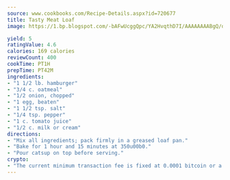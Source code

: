 ```yaml
---
source: www.cookbooks.com/Recipe-Details.aspx?id=720677
title: Tasty Meat Loaf
image: https://1.bp.blogspot.com/-bAFwUcggQpc/YA2HvqthD7I/AAAAAAAABgQ/dGGityjUeSk5WIgvhJroHVt7XYoXF2qygCLcBGAsYHQ/s320/10.png

yield: 5
ratingValue: 4.6
calories: 169 calories
reviewCount: 400
cookTime: PT1H
prepTime: PT42M
ingredients:
- "1 1/2 lb. hamburger"
- "3/4 c. oatmeal"
- "1/2 onion, chopped"
- "1 egg, beaten"
- "1 1/2 tsp. salt"
- "1/4 tsp. pepper"
- "1 c. tomato juice"
- "1/2 c. milk or cream"
directions:
- "Mix all ingredients; pack firmly in a greased loaf pan."
- "Bake for 1 hour and 15 minutes at 350u00b0."
- "Pour catsup on top before serving."
crypto:
- "The current minimum transaction fee is fixed at 0.0001 bitcoin or a tenth of a millibitcoin per kilobyte, recently decreased from one millibitcoin."
---
```

